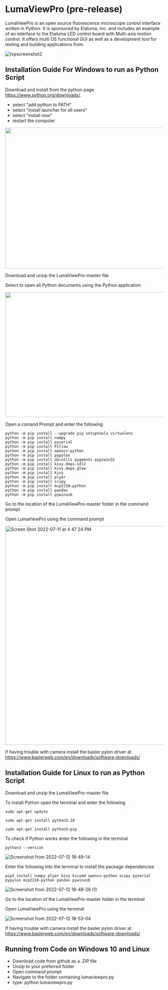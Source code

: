 # LumaViewPro (pre-release) 
LumaViewPro is an open source fluorescence microscope control interface written in Python.  It is sponsored by Etaluma, Inc. and includes an example of an interface to the Etaluma LED control board with Multi-axis motion control. It offers multi OS functional GUI as well as a development tool for testing and building applications from.

![lvpscreenshot2](https://user-images.githubusercontent.com/108957480/179601967-8c2f3be7-5371-4091-9f07-fd34e1c8f9bb.png)


## Installation Guide For Windows to run as Python Script 
Download and install from the python page https://www.python.org/downloads/.
- select "add python to PATH"
- select "install launcher for all users"
- select "install now"
- restart the computer

<img src="https://user-images.githubusercontent.com/108957480/178378391-fffaa372-6472-4022-88e4-571670b97fcd.png" width="800" height="450">

Download and unzip the LumaViewPro-master file 

Select to open all Python documents using the Python application 

<img src="https://user-images.githubusercontent.com/108957480/178375526-ada1cade-14ee-4f9a-8695-8b55f698c4b0.png" width="800" height="400">

Open a comand Prompt and enter the following 
```
python -m pip install --upgrade pip setuptools virtualenv
python -m pip install numpy
python -m pip install pyserial
python -m pip install Pillow
python -m pip install opencv-python
python -m pip install pypylon
python -m pip install docutils pygments pypiwin32
python -m pip install kivy.deps.sdl2
python -m pip install kivy.deps.glew
python -m pip install kivy
python -m pip install plyer
python -m pip install scipy
python -m pip install mcp2210-python
python -m pip install pandas 
python -m pip install pywinusb
```
Go to the location of the LumaViewPro-master folder in the command prompt

Open LumaViewPro using the command prompt 

<img width="700" alt="Screen Shot 2022-07-11 at 4 47 24 PM" src="https://user-images.githubusercontent.com/108957480/178377130-e620e8a4-de45-4f6b-9031-8c1b18192164.png">

If having trouble with camera install the basler pylon driver at https://www.baslerweb.com/en/downloads/software-downloads/


## Installation Guide for Linux to run as Python Script

Download and unzip the LumaViewPro-master file 

To install Python open the terminal and enter the following 

``
sudo apt-get update 
``

``
sudo apt-get install python3.10
``

``
sudo apt-get install python3-pip        
``

To check if Python works enter the following in the terminal

``
python3 --version
``

![Screenshot from 2022-07-12 18-49-14](https://user-images.githubusercontent.com/108957480/178634740-8e8f300d-d2b3-41c8-9e8b-c0db899af022.png)

Enter the following into the terminal to install the package dependencies

``
pip3 install numpy plyer kivy kivymd opencv-python scipy pyserial pypylon mcp2210-python pandas pywinusb
``

![Screenshot from 2022-07-12 18-48-26 (1)](https://user-images.githubusercontent.com/108957480/178635382-b43c80f3-1c32-4e0f-bebf-7bc060824be5.png)

Go to the location of the LumaViewPro-master folder in the terminal 

Open LumaViewPro using the terminal 

![Screenshot from 2022-07-12 18-53-04](https://user-images.githubusercontent.com/108957480/178635069-8e45b9f7-479a-40f0-bc2e-67554b0ff49a.png)

If having trouble with camera install the basler pylon driver at https://www.baslerweb.com/en/downloads/software-downloads/

## Running from Code on Windows 10 and Linux
* Download code from github as a .ZIP file
* Unzip to your preferred folder
* Open command prompt
* Navigate to the folder containing lumaviewpro.py
* type: python lumaviewpro.py


